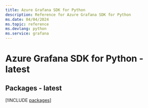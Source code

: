 ```yaml
---
title: Azure Grafana SDK for Python
description: Reference for Azure Grafana SDK for Python
ms.date: 04/04/2024
ms.topic: reference
ms.devlang: python
ms.service: grafana
---
```

# Azure Grafana SDK for Python - latest
## Packages - latest
[!INCLUDE [packages](grafana-index.md)]